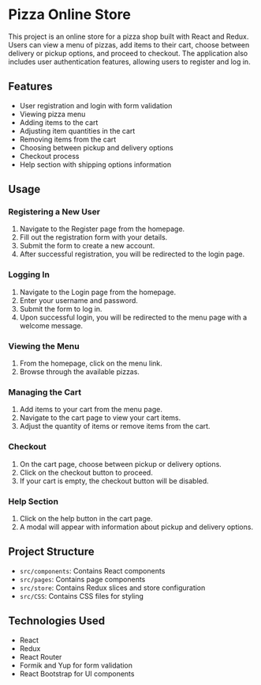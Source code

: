# Pizza Online Store

This project is an online store for a pizza shop built with React and Redux. Users can view a menu of pizzas, add items to their cart, choose between delivery or pickup options, and proceed to checkout. The application also includes user authentication features, allowing users to register and log in.

## Features

- User registration and login with form validation
- Viewing pizza menu
- Adding items to the cart
- Adjusting item quantities in the cart
- Removing items from the cart
- Choosing between pickup and delivery options
- Checkout process
- Help section with shipping options information

## Usage

### Registering a New User

1. Navigate to the Register page from the homepage.
2. Fill out the registration form with your details.
3. Submit the form to create a new account.
4. After successful registration, you will be redirected to the login page.

### Logging In

1. Navigate to the Login page from the homepage.
2. Enter your username and password.
3. Submit the form to log in.
4. Upon successful login, you will be redirected to the menu page with a welcome message.

### Viewing the Menu

1. From the homepage, click on the menu link.
2. Browse through the available pizzas.

### Managing the Cart

1. Add items to your cart from the menu page.
2. Navigate to the cart page to view your cart items.
3. Adjust the quantity of items or remove items from the cart.

### Checkout

1. On the cart page, choose between pickup or delivery options.
2. Click on the checkout button to proceed.
3. If your cart is empty, the checkout button will be disabled.

### Help Section

1. Click on the help button in the cart page.
2. A modal will appear with information about pickup and delivery options.

## Project Structure

- `src/components`: Contains React components
- `src/pages`: Contains page components
- `src/store`: Contains Redux slices and store configuration
- `src/CSS`: Contains CSS files for styling

## Technologies Used

- React
- Redux
- React Router
- Formik and Yup for form validation
- React Bootstrap for UI components

